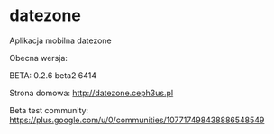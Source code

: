 # datezone
Aplikacja mobilna datezone

Obecna wersja:

BETA:  0.2.6 beta2 6414

Strona domowa:
http://datezone.ceph3us.pl

Beta test community:
https://plus.google.com/u/0/communities/107717498438886548549
